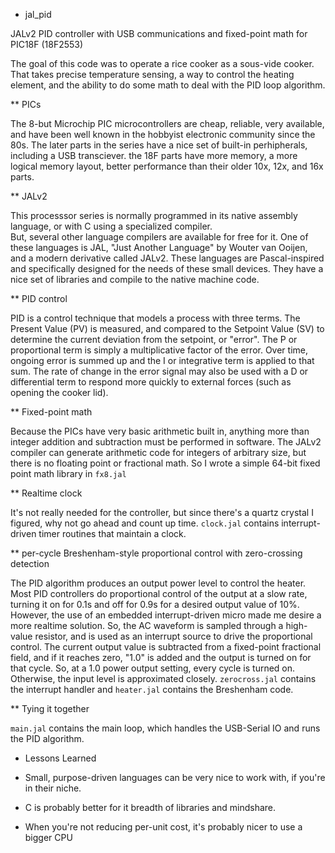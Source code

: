 * jal_pid

JALv2 PID controller with USB communications and fixed-point math for PIC18F (18F2553)

The goal of this code was to operate a rice cooker as a sous-vide cooker.  That takes precise temperature sensing, 
a way to control the heating element, and the ability to do some math to deal with the PID loop algorithm. 

** PICs

The 8-but Microchip PIC microcontrollers are cheap, reliable, very available, and have been well known in the hobbyist electronic
community since the 80s.  The later parts in the series have a nice set of built-in perhipherals, including a USB transciever.
the 18F parts have more memory, a more logical memory layout, better performance than their older 10x, 12x, and 16x parts.

** JALv2 

This processsor series is normally programmed in its native assembly language, or with C using a specialized compiler.  
But, several other language compilers are available for free for it.  One of these languages is JAL, "Just Another Language" by
Wouter van Ooijen, and a modern derivative called JALv2.  These languages are Pascal-inspired and specifically designed for 
the needs of these small devices.  They have a nice set of libraries and compile to the native machine code.

** PID control

PID is a control technique that models a process with three terms.  The Present Value (PV) is measured, and compared to the 
Setpoint Value (SV) to determine the current deviation from the setpoint, or "error".  The P or proportional term is simply
a multiplicative factor of the error.  Over time, ongoing error is summed up and the I or integrative term is applied to that
sum.  The rate of change in the error signal may also be used with a D or differential term to respond more quickly to 
external forces (such as opening the cooker lid).

** Fixed-point math

Because the PICs have very basic arithmetic built in, anything more than integer addition and subtraction must be performed
in software.  The JALv2 compiler can generate arithmetic code for integers of arbitrary size, but there is no floating point
or fractional math. So I wrote a simple 64-bit fixed point math library in `fx8.jal`

** Realtime clock

It's not really needed for the controller, but since there's a quartz crystal I figured, why not go ahead and count up
time.  `clock.jal` contains interrupt-driven timer routines that maintain a clock.

** per-cycle Breshenham-style proportional control with zero-crossing detection

The PID algorithm produces an output power level to control the heater.  Most PID controllers do proportional control
of the output at a slow rate, turning it on for 0.1s and off for 0.9s for a desired output value of 10%.  However, the
use of an embedded interrupt-driven micro made me desire a more realtime solution.  So, the AC waveform is sampled through
a high-value resistor, and is used as an interrupt source to drive the proportional control.  The current output value
is subtracted from a fixed-point fractional field, and if it reaches zero, "1.0" is added and the output is turned on for
that cycle. So, at a 1.0 power output setting, every cycle is turned on.  Otherwise, the input level is approximated closely.
`zerocross.jal` contains the interrupt handler and `heater.jal` contains the Breshenham code.

 ** Tying it together
 
 `main.jal` contains the main loop, which handles the USB-Serial IO and runs the PID algorithm.
 
 
 * Lessons Learned
 
  - Small, purpose-driven languages can be very nice to work with, if you're in their niche. 
 
  - C is probably better for it breadth of libraries and mindshare.
  
  - When you're not reducing per-unit cost, it's probably nicer to use a bigger CPU
  

